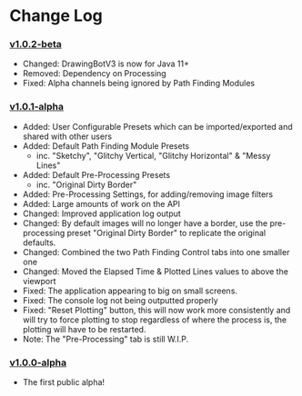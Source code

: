 # Change Log

### [v1.0.2-beta](https://github.com/SonarSonic/DrawingBotV3/releases/tag/v1.0.2-beta)
- Changed: DrawingBotV3 is now for Java 11+
- Removed: Dependency on Processing
- Fixed: Alpha channels being ignored by Path Finding Modules

### [v1.0.1-alpha](https://github.com/SonarSonic/DrawingBotV3/releases/tag/v1.0.1-alpha)
- Added: User Configurable Presets which can be imported/exported and shared with other users
- Added: Default Path Finding Module Presets 
    - inc. "Sketchy", "Glitchy Vertical, "Glitchy Horizontal" & "Messy Lines"
- Added: Default Pre-Processing Presets
    - inc. "Original Dirty Border"
- Added: Pre-Processing Settings, for adding/removing image filters
- Added: Large amounts of work on the API
- Changed: Improved application log output
- Changed: By default images will no longer have a border, use the pre-processing preset "Original Dirty Border" to replicate the original defaults.
- Changed: Combined the two Path Finding Control tabs into one smaller one
- Changed: Moved the Elapsed Time & Plotted Lines values to above the viewport
- Fixed: The application appearing to big on small screens.
- Fixed: The console log not being outputted properly
- Fixed: "Reset Plotting" button, this will now work more consistently and will try to force plotting to stop regardless of where the process is, the plotting will have to be restarted.
- Note: The "Pre-Processing" tab is still W.I.P.

### [v1.0.0-alpha](https://github.com/SonarSonic/DrawingBotV3/releases/tag/v1.0.0-alpha)
- The first public alpha!
